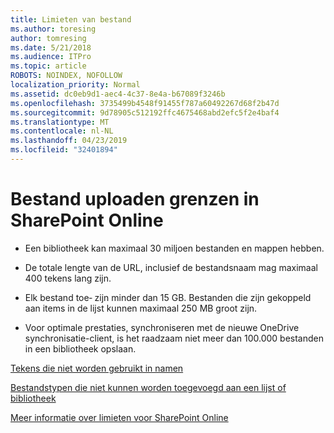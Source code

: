 ```yaml
---
title: Limieten van bestand
ms.author: toresing
author: tomresing
ms.date: 5/21/2018
ms.audience: ITPro
ms.topic: article
ROBOTS: NOINDEX, NOFOLLOW
localization_priority: Normal
ms.assetid: dc0eb9d1-aec4-4c37-8e4a-b67089f3246b
ms.openlocfilehash: 3735499b4548f91455f787a60492267d68f2b47d
ms.sourcegitcommit: 9d78905c512192ffc4675468abd2efc5f2e4baf4
ms.translationtype: MT
ms.contentlocale: nl-NL
ms.lasthandoff: 04/23/2019
ms.locfileid: "32401894"
---
```

# <a name="file-upload-limits-in-sharepoint-online"></a>Bestand uploaden grenzen in SharePoint Online

- Een bibliotheek kan maximaal 30 miljoen bestanden en mappen hebben.
    
- De totale lengte van de URL, inclusief de bestandsnaam mag maximaal 400 tekens lang zijn.
    
- Elk bestand toe‑ zijn minder dan 15 GB. Bestanden die zijn gekoppeld aan items in de lijst kunnen maximaal 250 MB groot zijn.
    
- Voor optimale prestaties, synchroniseren met de nieuwe OneDrive synchronisatie-client, is het raadzaam niet meer dan 100.000 bestanden in een bibliotheek opslaan. 
    
[Tekens die niet worden gebruikt in namen](https://go.microsoft.com/fwlink/?linkid=866430)
  
[Bestandstypen die niet kunnen worden toegevoegd aan een lijst of bibliotheek](https://go.microsoft.com/fwlink/?linkid=273757)
  
[Meer informatie over limieten voor SharePoint Online](https://go.microsoft.com/fwlink/?linkid=271273)
  

